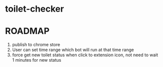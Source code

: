 # toilet-checker

# ROADMAP
1. publish to chrome store
2. User can set time range which bot will run at that time range
3. force get new toilet status when click to extension icon, not need to wait 1 minutes for new status
